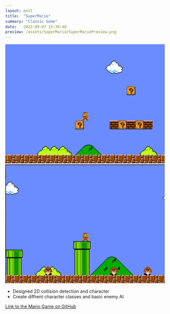 ```yaml
---
layout: post
title:  "SuperMario"
summary: "Classic Game"
date:   2022-09-07 15:39:40
preview: /assets/SuperMario/SuperMarioPreview.png
---
```


![Picture 1](/assets/SuperMario/SuperMario.png)
![Picture 2](/assets/SuperMario/SuperMario2.png)

- Designed 2D collision detection and character 
- Create diffrent character classes and basic enemy AI


[Link to the Mario Game on GitHub](https://github.com/itp380-20233/labs-Peter00796/tree/master/Lab4)